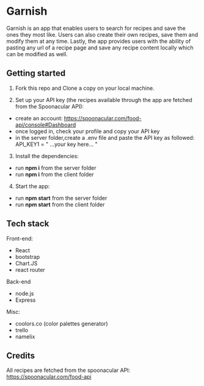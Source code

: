 # Garnish

Garnish is an app that enables users to search for recipes and save the ones they most like. Users can also create their own recipes, save them and modify them at any time. Lastly, the app provides users with the ability of pasting any url of a recipe page and save any recipe content locally which can be modified as well.


## Getting started

1. Fork this repo and Clone a copy on your local machine.


2. Set up your API key (the recipes available through the app are fetched from the Spoonacular API):
- create an account: https://spoonacular.com/food-api/console#Dashboard
- once logged in, check your profile and copy your API key
- in the server folder,create a .env file and paste the API key as followed: API_KEY1 = " ...your key here... "

3. Install the dependencies:
- run **npm i** from the server folder
- run **npm i** from the client folder

4. Start the app:
- run **npm start** from the server folder
- run **npm start** from the client folder


## Tech stack

Front-end:
- React
- bootstrap
- Chart.JS
- react router

Back-end
- node.js
- Express

Misc:
- coolors.co (color palettes generator)
- trello
- namelix

## Credits

All recipes are fetched from the spoonacular API: https://spoonacular.com/food-api
